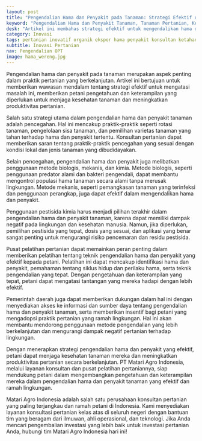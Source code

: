 ```yaml
---
layout: post
title: "Pengendalian Hama dan Penyakit pada Tanaman: Strategi Efektif untuk Mempertahankan Kesehatan Tanaman dan Meningkatkan Produktivitas"
keyword: "Pengendalian Hama dan Penyakit Tanaman, Tanaman Pertanian, Kesehatan Tanaman, Teknik Pertanian, Pusat Pelatihan Pertanian, Konsultan Pertanian, PT Matari Agro Indonesia"
desk: "Artikel ini membahas strategi efektif untuk mengendalikan hama dan penyakit pada tanaman, sesuatu yang menjadi perhatian utama bagi petani. Dengan fokus pada praktik pertanian yang ramah lingkungan, artikel ini akan menjelaskan berbagai metode pengendalian hama dan penyakit yang dapat diterapkan oleh petani untuk menjaga kesehatan tanaman dan meningkatkan produktivitas"
category: Inovasi
tags: pertanian inovatif organik ekspor hama penyakit konsultan ketahanan pangan
subtitle: Inovasi Pertanian
nav: Pengendalian OPT
image: hama_wereng.jpg
---
```


Pengendalian hama dan penyakit pada tanaman merupakan aspek penting dalam praktik pertanian yang berkelanjutan. Artikel ini bertujuan untuk memberikan wawasan mendalam tentang strategi efektif untuk mengatasi masalah ini, memberikan petani pengetahuan dan keterampilan yang diperlukan untuk menjaga kesehatan tanaman dan meningkatkan produktivitas pertanian.

Salah satu strategi utama dalam pengendalian hama dan penyakit tanaman adalah pencegahan. Hal ini mencakup praktik-praktik seperti rotasi tanaman, pengelolaan sisa tanaman, dan pemilihan varietas tanaman yang tahan terhadap hama dan penyakit tertentu. Konsultan pertanian dapat memberikan saran tentang praktik-praktik pencegahan yang sesuai dengan kondisi lokal dan jenis tanaman yang dibudidayakan.

Selain pencegahan, pengendalian hama dan penyakit juga melibatkan penggunaan metode biologis, mekanis, dan kimia. Metode biologis, seperti penggunaan predator alami dan bakteri pengendali, dapat membantu mengontrol populasi hama tanaman secara alami tanpa merusak lingkungan. Metode mekanis, seperti pemangkasan tanaman yang terinfeksi dan penggunaan perangkap, juga dapat efektif dalam mengendalikan hama dan penyakit.

Penggunaan pestisida kimia harus menjadi pilihan terakhir dalam pengendalian hama dan penyakit tanaman, karena dapat memiliki dampak negatif pada lingkungan dan kesehatan manusia. Namun, jika diperlukan, pemilihan pestisida yang tepat, dosis yang sesuai, dan aplikasi yang benar sangat penting untuk mengurangi risiko pencemaran dan residu pestisida.

Pusat pelatihan pertanian dapat memainkan peran penting dalam memberikan pelatihan tentang teknik pengendalian hama dan penyakit yang efektif kepada petani. Pelatihan ini dapat mencakup identifikasi hama dan penyakit, pemahaman tentang siklus hidup dan perilaku hama, serta teknik pengendalian yang tepat. Dengan pengetahuan dan keterampilan yang tepat, petani dapat mengatasi tantangan yang mereka hadapi dengan lebih efektif.

Pemerintah daerah juga dapat memberikan dukungan dalam hal ini dengan menyediakan akses ke informasi dan sumber daya tentang pengendalian hama dan penyakit tanaman, serta memberikan insentif bagi petani yang mengadopsi praktik pertanian yang ramah lingkungan. Hal ini akan membantu mendorong penggunaan metode pengendalian yang lebih berkelanjutan dan mengurangi dampak negatif pertanian terhadap lingkungan.

Dengan menerapkan strategi pengendalian hama dan penyakit yang efektif, petani dapat menjaga kesehatan tanaman mereka dan meningkatkan produktivitas pertanian secara berkelanjutan. PT Matari Agro Indonesia, melalui layanan konsultan dan pusat pelatihan pertaniannya, siap mendukung petani dalam mengembangkan pengetahuan dan keterampilan mereka dalam pengendalian hama dan penyakit tanaman yang efektif dan ramah lingkungan.

Matari Agro Indonesia adalah salah satu perusahaan konsultan pertanian yang paling terjangkau dan ramah petani di Indonesia. Kami menyediakan layanan konsultasi pertanian kelas atas di seluruh negeri dengan bantuan tim yang beragam dari ilmuwan, ahli operasional, dan teknologi. Jika Anda mencari pengembalian investasi yang lebih baik untuk investasi pertanian Anda, hubungi tim Matari Agro Indonesia hari ini!

